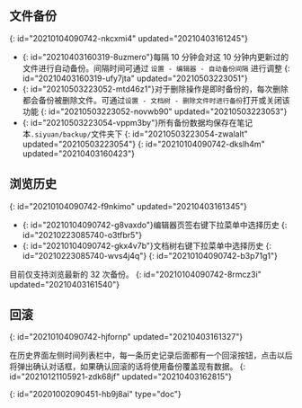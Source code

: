 ## 文件备份
{: id="20210104090742-nkcxmi4" updated="20210403161245"}

* {: id="20210403160319-8uzmero"}每隔 10 分钟会对这 10 分钟内更新过的文件进行自动备份。间隔时间可通过 `设置 - 编辑器 - 自动备份间隔` 进行调整
  {: id="20210403160319-ufy7jta" updated="20210503223051"}
* {: id="20210503223052-mtd46z1"}对于删除操作是即时备份的，每次删除都会备份被删除文件。可通过`设置 - 文档树 - 删除文件时进行备份`打开或关闭该功能
  {: id="20210503223052-novwb90" updated="20210503223053"}
* {: id="20210503223054-vppm3by"}所有备份数据均保存在笔记本`.siyuan/backup/`文件夹下
  {: id="20210503223054-zwalalt" updated="20210503223054"}
{: id="20210104090742-dkslh4m" updated="20210403160423"}

## 浏览历史
{: id="20210104090742-f9nkimo" updated="20210403161345"}

* {: id="20210104090742-g8vaxdo"}编辑器页签右键下拉菜单中选择历史
  {: id="20210223085740-o3tfbr5"}
* {: id="20210104090742-gkx4v7b"}文档树右键下拉菜单中选择历史
  {: id="20210223085740-wvs4j4q"}
{: id="20210104090742-b3p71g1"}

目前仅支持浏览最新的 32 次备份。
{: id="20210104090742-8rmcz3i" updated="20210403161540"}

## 回滚
{: id="20210104090742-hjfornp" updated="20210403161327"}

在历史界面左侧时间列表栏中，每一条历史记录后面都有一个回滚按钮，点击以后将弹出确认对话框，如果确认回滚的话将使用备份覆盖现有数据。
{: id="20210121105921-zdk68jf" updated="20210403162815"}


{: id="20201002090451-hb9j8ai" type="doc"}
